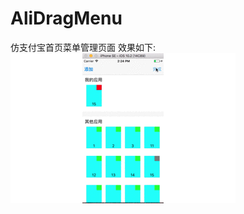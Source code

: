# AliDragMenu
仿支付宝首页菜单管理页面
效果如下:
![img](https://github.com/whg1412/AliDragMenu/blob/master/AliPayMenuGif.gif?raw=true)


